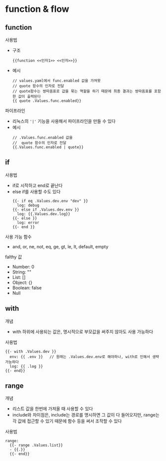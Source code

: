 # function & flow
## function
사용법
- 구조
   ```
   {{function <<인자1>> <<인자>>}}
   ```
- 예시
   ```
   // values.yaml에서 func.enabled 값을 가져왓
   // quote 함수의 인자로 전달
   // quote함수는 쌍따옴표로 값을 묶는 역할을 하기 때문에 최종 결과는 쌍따옴표를 포함한 값이 출력된다
   {{ quote .Values.func.enabled}}
   ```

파이프라인
- 리눅스의 `'|'` 기능을 사용해서 파이프라인을 만들 수 있다
- 예시
   ```
   // .Values.func.enabled 값을
   //  quote 함수의 인자로 전달
   {{.Values.func.enabled | quote}}
   ```
   
## if
사용법
- if로 시작하고 end로 끝난다
- else if를 사용할 수도 있다
   ```
   {{- if eq .Values.dev.env "dev" }}
     log: debug
   {{- else if .Values.dev.env }}
     log: {{.Values.dev.log}}
   {{- else }}
     log: error
   {{- end }}
   ```

사용 가능 함수
- and, or, ne, not, eq, ge, gt, le, lt, default, empty

falthy 값
- Number: 0
- String: ""
- List: []
- Object: {}
- Boolean: false
- Null

## with
개념
- with 하위에 사용되는 값은, 명시적으로 부모값을 써주지 않아도 사용 가능하다

사용법
```
{{- with .Values.dev }}
  env: {{ .env }}   // 원래는 .Values.dev.env로 해야하나, with로 인해서 생략 가능하다
  log: {{ .log }}
{{- end}}
```

## range
개념
- 리스트 값을 한번에 가져올 때 사용할 수 있다
- include와 차이점은, include는 경로를 명시하면 그 값이 다 들어오지만, range는 각 값에 접근할 수 있기 때문에 함수 등을 써서 조작할 수 있다

사용법
```
range:
  {{- range .Values.list}}
  - {{.}}
  {{- end}}
```